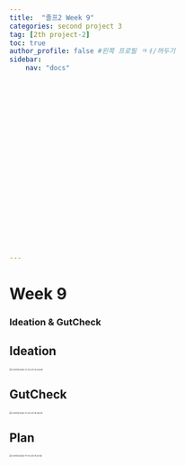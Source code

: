 ```yaml
---
title:  "졸프2 Week 9"
categories: second project 3
tag: [2th project-2]
toc: true
author_profile: false #왼쪽 프로필 ㅋㅕ/꺼두기
sidebar:
    nav: "docs"























---
```


# Week 9

### Ideation & GutCheck

## Ideation

<img src="../images/2022-11-14-first/스크린샷 2022-11-14 오후 10.44.08.png" alt="스크린샷 2022-11-14 오후 10.44.08" style="zoom: 25%;" />

## GutCheck

<img src="../../Library/Application Support/typora-user-images/스크린샷 2022-11-14 오후 10.46.00.png" alt="스크린샷 2022-11-14 오후 10.46.00" style="zoom:25%;" />



## Plan

<img src="../images/2022-11-14-first/스크린샷 2022-11-14 오후 10.47.40.png" alt="스크린샷 2022-11-14 오후 10.47.40" style="zoom:25%;" />